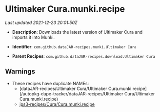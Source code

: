 # Ultimaker Cura.munki.recipe

_Last updated 2021-12-23 20:01:50Z_

- **Description**: Downloads the latest version of Ultimaker Cura and imports it into Munki.

- **Identifier**: `com.github.dataJAR-recipes.munki.Ultimaker Cura`

- **Parent Recipes**: `com.github.dataJAR-recipes.download.Ultimaker Cura`


## Warnings

- These recipes have duplicate NAMEs:
    - [dataJAR-recipes/Ultimaker Cura/Ultimaker Cura.munki.recipe](/autopkg-dupe-tracker/dataJAR-recipes/Ultimaker Cura/Ultimaker Cura.munki.recipe)
    - [jps3-recipes/Cura/Cura.munki.recipe](/autopkg-dupe-tracker/jps3-recipes/Cura/Cura.munki.recipe)